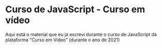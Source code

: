 # Curso de JavaScript - Curso em vídeo
 Aqui está o material que eu já escrevi durante o curso de JavaScript da plataforma "Curso em Vídeo" (durante o ano de 2021)
